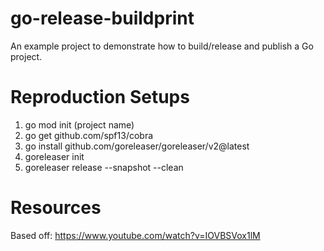 

# go-release-buildprint
An example project to demonstrate how to build/release and publish a Go project.

# Reproduction Setups
1. go mod init (project name)
2. go get github.com/spf13/cobra
3. go install github.com/goreleaser/goreleaser/v2@latest
4. goreleaser init
5. goreleaser release --snapshot --clean

# Resources
Based off: https://www.youtube.com/watch?v=IOVBSVox1lM
